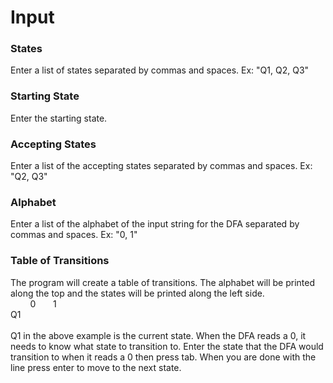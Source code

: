 # Input

### States
Enter a list of states separated by commas and spaces. Ex: "Q1, Q2, Q3"

### Starting State
Enter the starting state. 

### Accepting States
Enter a list of the accepting states separated by commas and spaces. Ex: "Q2, Q3"

### Alphabet
Enter a list of the alphabet of the input string for the DFA separated by commas and spaces. Ex: "0, 1"

### Table of Transitions
The program will create a table of transitions. The alphabet will be printed along the top and the states will be printed along the left side.
<br />
&nbsp;&nbsp;&nbsp;&nbsp;&nbsp;&nbsp;&nbsp;&nbsp;0 &nbsp;&nbsp;&nbsp;&nbsp;&nbsp;  1 <br />
Q1    
<br />
Q1 in the above example is the current state. When the DFA reads a 0, it needs to know what state to transition to. Enter the state that the DFA would transition to when it reads a 0 then press tab. 
When you are done with the line press enter to move to the next state.
